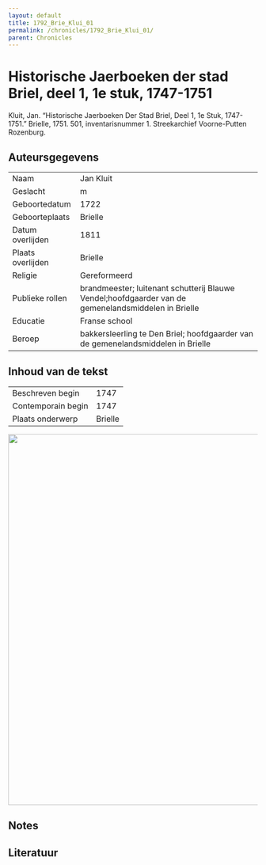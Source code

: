 ```yaml
---
layout: default
title: 1792_Brie_Klui_01
permalink: /chronicles/1792_Brie_Klui_01/
parent: Chronicles
--- 
```



# Historische Jaerboeken der stad Briel, deel 1, 1e stuk, 1747-1751 

Kluit, Jan. “Historische Jaerboeken Der Stad Briel, Deel 1, 1e Stuk, 1747-1751.” Brielle, 1751. 501, inventarisnummer 1. Streekarchief Voorne-Putten Rozenburg. 

## Auteursgegevens 

| | | 
| --------------- | --------------- | 
| Naam | Jan Kluit | 
| Geslacht | m | 
 | Geboortedatum | 1722 | 
| Geboorteplaats | Brielle | 
| Datum overlijden | 1811 | 
| Plaats overlijden | Brielle | 
| Religie | Gereformeerd | 
| Publieke rollen | brandmeester; luitenant schutterij Blauwe Vendel;hoofdgaarder van de gemenelandsmiddelen in Brielle | 
| Educatie | Franse school | 
| Beroep | bakkersleerling te Den Briel; hoofdgaarder van de gemenelandsmiddelen in Brielle | 

## Inhoud van de tekst 

| | | 
| --------------- | --------------- | 
| Beschreven begin | 1747 | 
| Contemporain begin | 1747 | 
| Plaats onderwerp | Brielle | 

[<img src="..\..\barplots_chronicles\1792_Brie_Klui_01.jpg" width="750"/>](..\..\barplots_chronicles\1792_Brie_Klui_01.jpg) 

## Notes 

## Literatuur 

